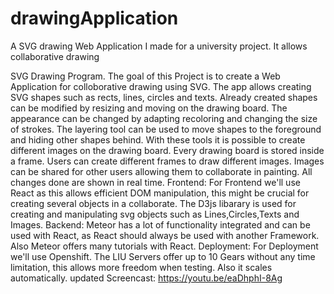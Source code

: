 # drawingApplication
A SVG drawing Web Application I made for a university project. It allows collaborative drawing

SVG Drawing Program. The goal of this Project is to create a Web Application for colloborative drawing using SVG. The app allows creating SVG shapes such as rects, lines, circles and texts. Already created shapes can be modified by resizing and moving on the drawing board. The appearance can be changed by adapting recoloring and changing the size of strokes. The layering tool can be used to move shapes to the foreground and hiding other shapes behind. With these tools it is possible to create different images on the drawing board.
Every drawing board is stored inside a frame. Users can create different frames to draw different images. Images can be shared for other users allowing them to collaborate in painting. All changes done are shown in real time.
Frontend: For Frontend we'll use React as this allows efficient DOM manipulation, this might be crucial for creating several objects in a collaborate. The D3js libarary is used for creating and manipulating svg objects such as Lines,Circles,Texts and Images.
Backend: Meteor has a lot of functionality integrated and can be used with React, as React should always be used with another Framework. Also Meteor offers many tutorials with React.
Deployment: For Deployment we'll use Openshift. The LIU Servers offer up to 10 Gears without any time limitation, this allows more freedom when testing. Also it scales automatically.
updated Screencast: https://youtu.be/eaDhphI-8Ag

